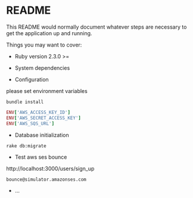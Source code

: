 # README

This README would normally document whatever steps are necessary to get the
application up and running.

Things you may want to cover:

* Ruby version
  2.3.0 >=
* System dependencies

* Configuration

please set environment variables

```
bundle install
```

```ruby
ENV['AWS_ACCESS_KEY_ID']
ENV['AWS_SECRET_ACCESS_KEY']
ENV['AWS_SQS_URL']
```

* Database initialization

```
rake db:migrate
```

* Test aws ses bounce

http://localhost:3000/users/sign_up

`bounce@simulator.amazonses.com`

* ...
